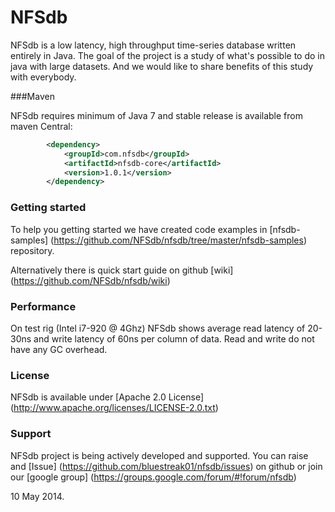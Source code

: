 NFSdb
======

NFSdb is a low latency, high throughput time-series database written entirely in Java. The goal of the project is a study of what's possible to do in java with large datasets. And we would like to share benefits of this study with everybody.


###Maven

NFSdb requires minimum of Java 7 and stable release is available from maven Central:

```xml
        <dependency>
            <groupId>com.nfsdb</groupId>
            <artifactId>nfsdb-core</artifactId>
            <version>1.0.1</version>
        </dependency>

```

### Getting started

To help you getting started we have created code examples in [nfsdb-samples] (https://github.com/NFSdb/nfsdb/tree/master/nfsdb-samples) repository.

Alternatively there is quick start guide on github [wiki] (https://github.com/NFSdb/nfsdb/wiki)

### Performance

On test rig (Intel i7-920 @ 4Ghz) NFSdb shows average read latency of 20-30ns and write latency of 60ns per column of data. Read and write do not have any GC overhead.

### License

NFSdb is available under [Apache 2.0 License] (http://www.apache.org/licenses/LICENSE-2.0.txt)

### Support

NFSdb project is being actively developed and supported. You can raise and [Issue] (https://github.com/bluestreak01/nfsdb/issues) on github or join our [google group] (https://groups.google.com/forum/#!forum/nfsdb)

10 May 2014.
